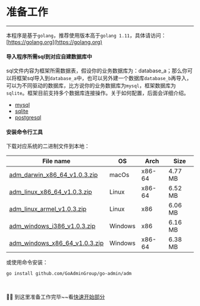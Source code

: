 # 准备工作
---

本程序是基于```golang```，推荐使用版本高于```golang 1.11```，具体请访问：[https://golang.org](https://golang.org)

#### 导入程序所需sql到对应<strong>自建数据库</strong>中

sql文件内容为框架所需数据表，假设你的业务数据库为：database_a；那么你可以将框架sql导入到```database_a```中，也可以另外建一个数据库```database_b```再导入，可以为不同驱动的数据库，比方说你的业务数据库为```mysql```，框架数据库为```sqlite```。框架目前支持多个数据库连接操作。关于如何配置，后面会详细介绍。

- [mysql](https://raw.githubusercontent.com/GoAdminGroup/go-admin/master/data/admin.sql)
- [sqlite](https://raw.githubusercontent.com/GoAdminGroup/go-admin/master/data/admin.db)
- [postgresql](https://raw.githubusercontent.com/GoAdminGroup/go-admin/master/data/admin.pgsql)

#### 安装命令行工具

下载对应系统的二进制文件到本地：

|  File name   | OS  | Arch  | Size  |
|  ----  | ----  | ----  |----  |
| [adm_darwin_x86_64_v1.0.3.zip](http://file.go-admin.cn/go_admin/cli/v1_0_3/adm_darwin_x86_64_v1.0.3.zip)  | macOs | x86-64 | 4.77 MB
| [adm_linux_x86_64_v1.0.3.zip](http://file.go-admin.cn/go_admin/cli/v1_0_3/adm_linux_x86_64_v1.0.3.zip)  | Linux | x86-64   | 6.52 MB
| [adm_linux_armel_v1.0.3.zip](http://file.go-admin.cn/go_admin/cli/v1_0_3/adm_linux_armel_v1.0.3.zip)  | Linux | x86   | 6.06 MB
| [adm_windows_i386_v1.0.3.zip](http://file.go-admin.cn/go_admin/cli/v1_0_3/adm_windows_i386_v1.0.3.zip)  | Windows | x86  |6.16 MB
| [adm_windows_x86_64_v1.0.3.zip](http://file.go-admin.cn/go_admin/cli/v1_0_3/adm_windows_x86_64_v1.0.3.zip)  | Windows | x86-64   |6.38 MB



或使用命令安装：

```
go install github.com/GoAdminGroup/go-admin/adm
```

<br>

🍺🍺 到这里准备工作完毕~~看[快速开始部分](quick_start)